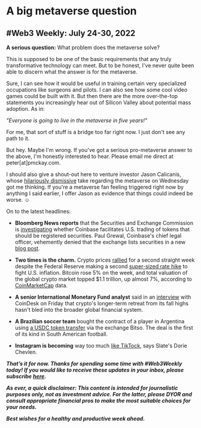 # A big metaverse question
## #Web3 Weekly: July 24-30, 2022

**A serious question:** What problem does the metaverse solve?

This is supposed to be one of the basic requirements that any truly transformative technology can meet. But to be honest, I've never quite been able to discern what the answer is for the metaverse.

Sure, I can see how it would be useful in training certain very specialized occupations like surgeons and pilots. I can also see how some cool video games could be built with it. But then there are the more over-the-top statements you increasingly hear out of Silicon Valley about potential mass adoption. As in:

*"Everyone is going to live in the metaverse in five years!"*

For me, that sort of stuff is a bridge too far right now. I just don't see any path to it.

But hey. Maybe I'm wrong. If you've got a serious pro-metaverse answer to the above, I'm honestly interested to hear. Please email me direct at peter[at]pmckay.com.

I should also give a shout-out here to venture investor Jason Calicanis, whose [hilariously dismissive](https://twitter.com/Jason/status/1552444673117274112) take regarding the metaverse on Wednesday got me thinking. If you're a metaverse fan feeling triggered right now by anything I said earlier, I offer Jason as evidence that things could indeed be worse. ☺️

On to the latest headlines:

- **Bloomberg News reports** that the Securities and Exchange Commission is [investigating](https://www.bloomberg.com/news/articles/2022-07-26/coinbase-faces-sec-investigation-over-cryptocurrency-listings) whether Coinbase facilitates U.S. trading of tokens that should be registered securities. Paul Grewal, Coinbase's chief legal officer, vehemently denied that the exchange lists securities in a new [blog post](https://blog.coinbase.com/coinbase-does-not-list-securities-end-of-story-e58dc873be79).

- **Two times is the charm.** Crypto prices [rallied](https://www.coindesk.com/markets/2022/07/29/market-wrap-bitcoin-and-other-cryptos-gain-for-second-straight-week/) for a second straight week despite the Federal Reserve making a second [super-sized rate hike](https://www.nytimes.com/2022/07/27/business/economy/fed-interest-rate-inflation.html) to fight U.S. inflation. Bitcoin rose 5% on the week, and total valuation of the global crypto market topped $1.1 trillion, up almost 7%, according to [CoinMarketCap](https://coinmarketcap.com/charts/) data.

- **A senior International Monetary Fund analyst** said in an [interview](https://www.coindesk.com/policy/2022/07/29/cryptos-slide-hasnt-bled-into-the-real-economy-imf-official-says/) with CoinDesk on Friday that crypto's longer-term retreat from its fall highs hasn't bled into the broader global financial system.

- **A Brazilian soccer team** bought the contract of a player in Argentina using [a USDC token transfer](https://www.coindesk.com/business/2022/07/29/two-soccer-teams-transfer-a-south-american-player-using-usdc-but-theres-collateral-damage/) via the exchange Bitso. The deal is the first of its kind in South American football.

- **Instagram is becoming** way too much [like TikTock](https://slate.com/technology/2022/07/instagram-tik-tok-kylie-jenner-social-media-terrible.html), says Slate's Dorie Chevlen.

_**That’s it for now. Thanks for spending some time with #Web3Weekly today! If you would like to receive these updates in your inbox, please subscribe [here](https://w3w.news).**_

_**As ever, a quick disclaimer: This content is intended for journalistic purposes only, not as investment advice. For the latter, please DYOR and consult appropriate financial pros to make the most suitable choices for your needs.**_

_**Best wishes for a healthy and productive week ahead.**_  
